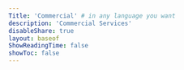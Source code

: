 ```yaml
---
Title: 'Commercial' # in any language you want
description: 'Commercial Services'
disableShare: true
layout: baseof
ShowReadingTime: false
showToc: false
---
```

